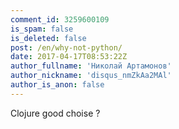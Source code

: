 ```yaml
---
comment_id: 3259600109
is_spam: false
is_deleted: false
post: /en/why-not-python/
date: 2017-04-17T08:53:22Z
author_fullname: 'Николай Артамонов'
author_nickname: 'disqus_nmZkAa2MAl'
author_is_anon: false
---
```


<p>Clojure good choise ?</p>
